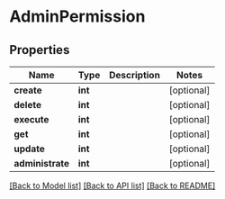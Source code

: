 # AdminPermission


## Properties
Name | Type | Description | Notes
------------ | ------------- | ------------- | -------------
**create** | **int** |  | [optional] 
**delete** | **int** |  | [optional] 
**execute** | **int** |  | [optional] 
**get** | **int** |  | [optional] 
**update** | **int** |  | [optional] 
**administrate** | **int** |  | [optional] 

[[Back to Model list]](../README.md#documentation-for-models) [[Back to API list]](../README.md#documentation-for-api-endpoints) [[Back to README]](../README.md)


